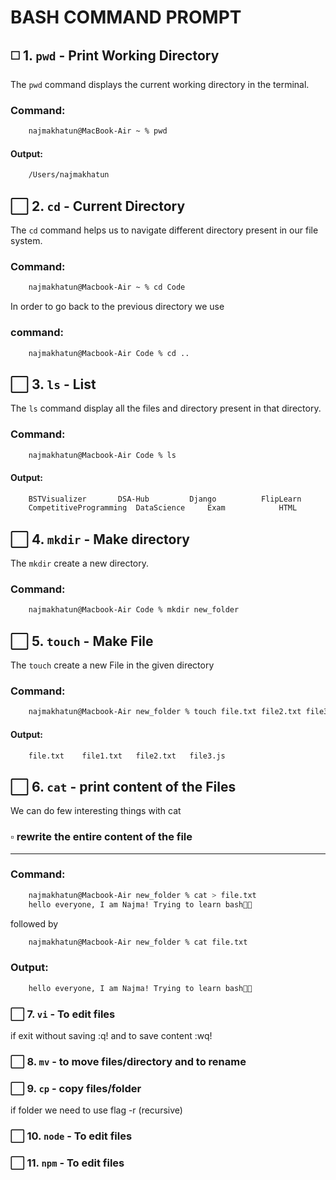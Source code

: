 # BASH COMMAND PROMPT


## ◻️ 1. `pwd` - Print Working Directory
The `pwd` command displays the current working directory in the terminal.
### Command:
```bash
    najmakhatun@MacBook-Air ~ % pwd
```
#### Output:
```bash
    /Users/najmakhatun
```



## ⬜️ 2. `cd` - Current Directory
The `cd` command helps us to navigate different directory present in our file system.
### Command:
```bash
    najmakhatun@Macbook-Air ~ % cd Code
```
In order to go back to the previous directory we use
### command:
```bash
    najmakhatun@Macbook-Air Code % cd ..
```


## ⬜️ 3. `ls` - List
The `ls` command display all the files and directory present in that directory.
### Command:
```bash
    najmakhatun@Macbook-Air Code % ls
```
#### Output:
```bash
    BSTVisualizer		DSA-Hub			Django			FlipLearn		HackathonProject	Portfolio		Programming		assignment
    CompetitiveProgramming	DataScience		Exam			HTML			MySql			Practise_Hackathon	Suggestrix		frontend
```


## ⬜️ 4. `mkdir` - Make directory
The `mkdir` create a new directory.
### Command:
```bash 
    najmakhatun@Macbook-Air Code % mkdir new_folder
```


## ⬜️ 5. `touch` - Make File
The `touch` create a new File in the given directory
### Command:
```bash
    najmakhatun@Macbook-Air new_folder % touch file.txt file2.txt file3.js
```
#### Output:
```bash
    file.txt	file1.txt	file2.txt	file3.js
```


## ⬜️ 6. `cat` - print content of the Files
We can do few interesting things with cat
### ▫️ rewrite the entire content of the file
---
### Command:
```bash 
    najmakhatun@Macbook-Air new_folder % cat > file.txt
    hello everyone, I am Najma! Trying to learn bash🫰🏻
```
followed by
```bash
    najmakhatun@Macbook-Air new_folder % cat file.txt
```
### Output:
```bash
    hello everyone, I am Najma! Trying to learn bash🫰🏻
```

### ⬜️ 7. `vi` - To edit files
if exit without saving :q! and to save content :wq!
### ⬜️ 8. `mv` - to move files/directory and to rename
### ⬜️ 9. `cp` - copy files/folder
if folder we need to use flag -r (recursive)
### ⬜️ 10. `node` - To edit files
### ⬜️ 11. `npm` - To edit files